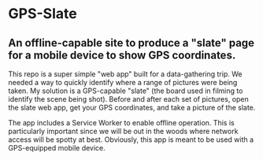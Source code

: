 # GPS-Slate
An offline-capable site to produce a "slate" page for a mobile device to show GPS coordinates.
---
This repo is a super simple "web app" built for a data-gathering trip. We needed a way to quickly identify where a range of pictures were being taken. My solution is a GPS-capable "slate" (the board used in filming to identify the scene being shot). Before and after each set of pictures, open the slate web app, get your GPS coordinates, and take a picture of the slate.

The app includes a Service Worker to enable offline operation. This is particularly important since we will be out in the woods where network access will be spotty at best. Obviously, this app is meant to be used with a GPS-equipped mobile device.
